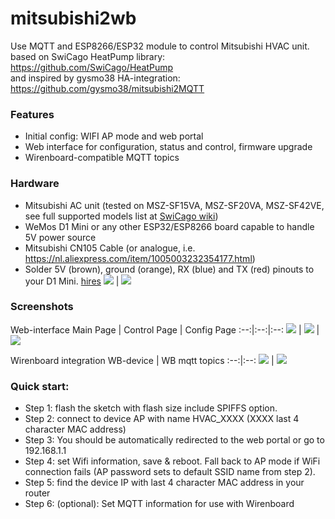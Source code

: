 # mitsubishi2wb
Use MQTT and ESP8266/ESP32 module to control Mitsubishi HVAC unit.
<br>based on SwiCago HeatPump library: https://github.com/SwiCago/HeatPump
<br>and inspired by gysmo38 HA-integration: https://github.com/gysmo38/mitsubishi2MQTT

### Features
 - Initial config:  WIFI AP mode and web portal
 - Web interface for configuration, status and control, firmware upgrade
 - Wirenboard-compatible MQTT topics

### Hardware
 - Mitsubishi AC unit (tested on MSZ-SF15VA, MSZ-SF20VA, MSZ-SF42VE, see full supported models list at [SwiCago wiki](https://github.com/SwiCago/HeatPump/wiki/Supported-models))
 - WeMos D1 Mini or any other ESP32/ESP8266 board capable to handle 5V power source
 - Mitsubishi CN105 Cable (or analogue, i.e. https://nl.aliexpress.com/item/1005003232354177.html)
 - Solder 5V (brown), ground (orange), RX (blue) and TX (red) pinouts to your D1 Mini. [hires](https://github.com/mavlyutov/mitsubishi2wb/blob/master/images/wemosd1-hires.jpg)
![](https://github.com/mavlyutov/mitsubishi2wb/blob/master/images/Wemos_D1_Solder1.jpg)  |  ![](https://github.com/mavlyutov/mitsubishi2wb/blob/master/images/Wemos_D1_Solder2.jpg)

### Screenshots
Web-interface
Main Page | Control Page | Config Page
:--:|:--:|:--:
![](https://github.com/mavlyutov/mitsubishi2wb/blob/master/images/main_page.png)  |  ![](https://github.com/mavlyutov/mitsubishi2wb/blob/master/images/control_page.png) | ![](https://github.com/mavlyutov/mitsubishi2wb/blob/master/images/config_page.png)

Wirenboard integration
WB-device | WB mqtt topics
:--:|:--:
![](https://github.com/mavlyutov/mitsubishi2wb/blob/master/images/wb_main_page.png)  |  ![](https://github.com/mavlyutov/mitsubishi2wb/blob/master/images/wb_topics.png)


### Quick start:
 - Step 1: flash the sketch with flash size include SPIFFS option.
 - Step 2: connect to device AP with name HVAC_XXXX (XXXX last 4 character MAC address)
 - Step 3: You should be automatically redirected to the web portal or go to 192.168.1.1
 - Step 4: set Wifi information, save & reboot. Fall back to AP mode if WiFi connection fails (AP password sets to default SSID name from step 2).
 - Step 5: find the device IP with last 4 character MAC address in your router
 - Step 6: (optional): Set MQTT information for use with Wirenboard
